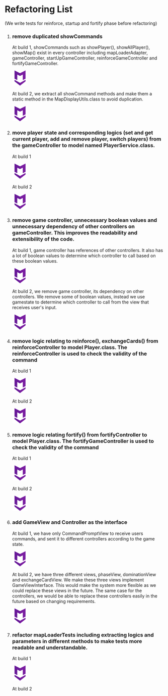 # Refactoring List
(We write tests for reinforce, startup and fortify phase before refactoring)

1. ### remove duplicated showCommands   
    At build 1, showCommands such as showPlayer(), showAllPlayer(), showMap() exist in every controller including mapLoaderAdapter, gameController, startUpGameController, reinforceGameController and fortifyGameController.

    ![alt text](https://github.com/adam-p/markdown-here/raw/master/src/common/images/icon48.png "build two")

    At build 2, we extract all showCommand methods and make them a static method in the MapDisplayUtils.class to avoid duplication. 

    ![alt text](https://github.com/adam-p/markdown-here/raw/master/src/common/images/icon48.png "build two")


2. ### move player state and corresponding logics (set and get current player, add and remove player, switch players) from the gameController to model named PlayerService.class. 

    At build 1
    
    ![alt text](https://github.com/adam-p/markdown-here/raw/master/src/common/images/icon48.png "build two")

    At build 2

    ![alt text](https://github.com/adam-p/markdown-here/raw/master/src/common/images/icon48.png "build two")


3. ### remove game controller, unnecessary boolean values and unnecessary dependency of other controllers on gameController. This improves the readability and extensibility of the code. 
    
    At build 1, game controller has references of other controllers. It also has a lot of boolean values to determine which controller to call based on these boolean values. 
    
    ![alt text](https://github.com/adam-p/markdown-here/raw/master/src/common/images/icon48.png "build two")
    
    At build 2, we remove game controller, its dependency on other controllers. We remove some of boolean values, instead we  use gamestate to determine which controller to call from the view that receives user's input. 
    
    ![alt text](https://github.com/adam-p/markdown-here/raw/master/src/common/images/icon48.png "build two")


4. ### remove logic relating to reinforce(), exchangeCards() from reinforceController to model Player.class. The reinforceController is used to check the validity of the command 


    At build 1   

    ![alt text](https://github.com/adam-p/markdown-here/raw/master/src/common/images/icon48.png "build one")

    At build 2
    
    ![alt text](https://github.com/adam-p/markdown-here/raw/master/src/common/images/icon48.png "build one")



5. ### remove logic relating fortify() from fortifyController to model Player.class. The fortifyGameController is used to check the validity of the command
    At build 1
    
    ![alt text](https://github.com/adam-p/markdown-here/raw/master/src/common/images/icon48.png "build one")
       
    At build 2
    
    ![alt text](https://github.com/adam-p/markdown-here/raw/master/src/common/images/icon48.png "build one")

       

6.  ### add GameView and Controller as the interface
    At build 1, we have only CommandPromptView to receive users commands, and sent it to different controllers according to the game state. 

    ![alt text](https://github.com/adam-p/markdown-here/raw/master/src/common/images/icon48.png "build one")

    At build 2, we have three different views, phaseView, dominationView and exchangeCardView. We make these three views implement GameViewInterface. This would make the system more flexible as we could replace these views in the future. The same case for the controllers, we would be able to replace these controllers easily in the future based on changing requirements. 

     ![alt text](https://github.com/adam-p/markdown-here/raw/master/src/common/images/icon48.png "build one")

    
    
 7. ### refactor mapLoaderTests including extracting logics and parameters in different methods to make tests more readable and understandable.  
 
    At build 1
    
    ![alt text](https://github.com/adam-p/markdown-here/raw/master/src/common/images/icon48.png "build one")
    
    At build 2
    

